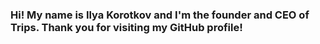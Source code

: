 ### Hi! My name is Ilya Korotkov and I'm the founder and CEO of Trips. Thank you for visiting my GitHub profile!
